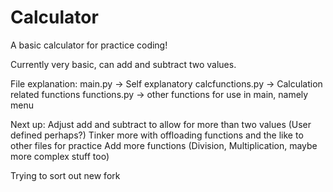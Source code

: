 # Calculator
A basic calculator for practice coding!

Currently very basic, can add and subtract two values.

File explanation:
main.py -> Self explanatory
calcfunctions.py -> Calculation related functions
functions.py -> other functions for use in main, namely menu

Next up: 
Adjust add and subtract to allow for more than two values (User defined perhaps?)
Tinker more with offloading functions and the like to other files for practice
Add more functions (Division, Multiplication, maybe more complex stuff too)


Trying to sort out new fork

